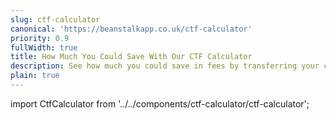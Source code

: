 ```yaml
---
slug: ctf-calculator
canonical: 'https://beanstalkapp.co.uk/ctf-calculator'
priority: 0.9
fullWidth: true
title: How Much You Could Save With Our CTF Calculator
description: See how much you could save in fees by transferring your child's Child Trust Fund or Junior ISA to Beanstalk.
plain: true
---
```


import CtfCalculator from '../../components/ctf-calculator/ctf-calculator';

<CtfCalculator/>